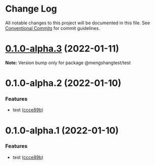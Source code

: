 # Change Log

All notable changes to this project will be documented in this file.
See [Conventional Commits](https://conventionalcommits.org) for commit guidelines.

# [0.1.0-alpha.3](https://github.com/mengshang918/test-lerna-ci-cd/compare/v0.1.0-alpha.2...v0.1.0-alpha.3) (2022-01-11)

**Note:** Version bump only for package @mengshangtest/test





# 0.1.0-alpha.2 (2022-01-10)


### Features

* test ([ccce89b](https://github.com/mengshang918/test-lerna-ci-cd/commit/ccce89b72df93600876afe4535313731b10a9894))





# 0.1.0-alpha.1 (2022-01-10)


### Features

* test ([ccce89b](https://github.com/mengshang918/test-lerna-ci-cd/commit/ccce89b72df93600876afe4535313731b10a9894))
